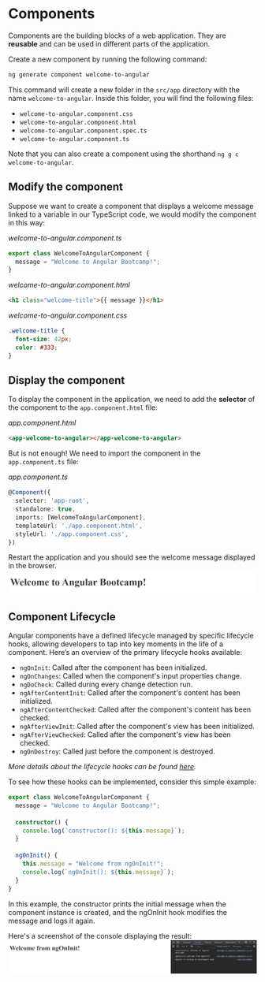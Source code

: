 # Components

Components are the building blocks of a web application. They are **reusable** and can be used in different parts of the application.

Create a new component by running the following command:

```bash
ng generate component welcome-to-angular
```

This command will create a new folder in the `src/app` directory with the name `welcome-to-angular`. Inside this folder, you will find the following files:

- `welcome-to-angular.component.css`
- `welcome-to-angular.component.html`
- `welcome-to-angular.component.spec.ts`
- `welcome-to-angular.component.ts`

Note that you can also create a component using the shorthand `ng g c welcome-to-angular`.

## Modify the component

Suppose we want to create a component that displays a welcome message linked to a variable in our TypeScript code, we would modify the component in this way:

_welcome-to-angular.component.ts_

```typescript
export class WelcomeToAngularComponent {
  message = "Welcome to Angular Bootcamp!";
}
```

_welcome-to-angular.component.html_

```html
<h1 class="welcome-title">{{ message }}</h1>
```

_welcome-to-angular.component.css_

```css
.welcome-title {
  font-size: 42px;
  color: #333;
}
```

## Display the component

To display the component in the application, we need to add the **selector** of the component to the `app.component.html` file:

_app.component.html_

```html
<app-welcome-to-angular></app-welcome-to-angular>
```

But is not enough! We need to import the component in the `app.component.ts` file:

_app.component.ts_

```typescript
@Component({
  selector: 'app-root',
  standalone: true,
  imports: [WelcomeToAngularComponent],
  templateUrl: './app.component.html',
  styleUrl: './app.component.css',
})
```

Restart the application and you should see the welcome message displayed in the browser.
![welcome-to-angular-component](src/assets/01-angular-bootcamp-components/01-welcome-to-angular-component.png)

## Component Lifecycle

Angular components have a defined lifecycle managed by specific lifecycle hooks, allowing developers to tap into key moments in the life of a component. Here’s an overview of the primary lifecycle hooks available:

- `ngOnInit`: Called after the component has been initialized.
- `ngOnChanges`: Called when the component's input properties change.
- `ngDoCheck`: Called during every change detection run.
- `ngAfterContentInit`: Called after the component's content has been initialized.
- `ngAfterContentChecked`: Called after the component's content has been checked.
- `ngAfterViewInit`: Called after the component's view has been initialized.
- `ngAfterViewChecked`: Called after the component's view has been checked.
- `ngOnDestroy`: Called just before the component is destroyed.

_More details about the lifecycle hooks can be found [here](https://angular.io/guide/lifecycle-hooks)._

To see how these hooks can be implemented, consider this simple example:

```typescript
export class WelcomeToAngularComponent {
  message = "Welcome to Angular Bootcamp!";

  constructor() {
    console.log(`constructor(): ${this.message}`);
  }

  ngOnInit() {
    this.message = "Welcome from ngOnInit!";
    console.log(`ngOnInit(): ${this.message}`);
  }
}
```

In this example, the constructor prints the initial message when the component instance is created, and the ngOnInit hook modifies the message and logs it again.

Here's a screenshot of the console displaying the result:
![ngOnInit in console](src/assets/01-angular-bootcamp-components/01-hooks-in-console.png)
